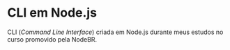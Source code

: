 # CLI em Node.js

CLI (_Command Line Interface_) criada em Node.js durante meus estudos no curso promovido pela NodeBR.
